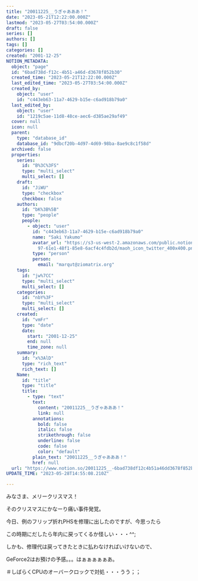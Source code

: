 ```yaml
---
title: "20011225__うぎゃあああ！"
date: "2023-05-21T12:22:00.000Z"
lastmod: "2023-05-27T03:54:00.000Z"
draft: false
series: []
authors: []
tags: []
categories: []
created: "2001-12-25"
NOTION_METADATA:
  object: "page"
  id: "6bad738d-f12c-4b51-a46d-d3678f852b30"
  created_time: "2023-05-21T12:22:00.000Z"
  last_edited_time: "2023-05-27T03:54:00.000Z"
  created_by:
    object: "user"
    id: "c443eb63-11a7-4629-b15e-c6ad918b79a0"
  last_edited_by:
    object: "user"
    id: "1219c5ae-11d8-48ce-aec6-d385ae29af49"
  cover: null
  icon: null
  parent:
    type: "database_id"
    database_id: "9dbcf20b-4d97-4d69-98ba-8ae9c8c1f58d"
  archived: false
  properties:
    series:
      id: "B%3C%3FS"
      type: "multi_select"
      multi_select: []
    draft:
      id: "JiWU"
      type: "checkbox"
      checkbox: false
    authors:
      id: "bK%3B%5B"
      type: "people"
      people:
        - object: "user"
          id: "c443eb63-11a7-4629-b15e-c6ad918b79a0"
          name: "Saki Yakumo"
          avatar_url: "https://s3-us-west-2.amazonaws.com/public.notion-static.com/3ad1c4\
            97-61e1-48f1-85e8-6acf4c4fdb2d/maoh_icon_twitter_400x400.png"
          type: "person"
          person:
            email: "marqut@ziomatrix.org"
    tags:
      id: "jw%7CC"
      type: "multi_select"
      multi_select: []
    categories:
      id: "nbY%3F"
      type: "multi_select"
      multi_select: []
    created:
      id: "vmFr"
      type: "date"
      date:
        start: "2001-12-25"
        end: null
        time_zone: null
    summary:
      id: "x%3AlD"
      type: "rich_text"
      rich_text: []
    Name:
      id: "title"
      type: "title"
      title:
        - type: "text"
          text:
            content: "20011225__うぎゃあああ！"
            link: null
          annotations:
            bold: false
            italic: false
            strikethrough: false
            underline: false
            code: false
            color: "default"
          plain_text: "20011225__うぎゃあああ！"
          href: null
  url: "https://www.notion.so/20011225__-6bad738df12c4b51a46dd3678f852b30"
UPDATE_TIME: "2023-05-28T14:55:08.210Z"

---
```

<link rel="stylesheet" href="https://cdn.jsdelivr.net/npm/katex@0.16.2/dist/katex.min.css" integrity="sha384-bYdxxUwYipFNohQlHt0bjN/LCpueqWz13HufFEV1SUatKs1cm4L6fFgCi1jT643X" crossorigin="anonymous">


みなさま、メリークリスマス！


そのクリスマスにかなーり痛い事件発覚。


今日、例のフリップ折れPHSを修理に出したのですが、今思ったら


この時期にだしたら年内に戻ってくるか怪しい・・・^^;


しかも、修理代は戻ってきたときに払わなければいけないので、


GeForce2はお預けの予感。。。はぁぁぁぁぁあ。


＃しばらくCPUのオーバークロックで対処・・・うう；；

